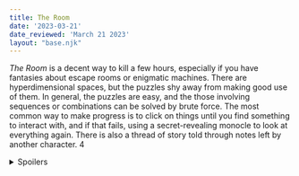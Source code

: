 ```yaml
---
title: The Room
date: '2023-03-21'
date_reviewed: 'March 21 2023'
layout: "base.njk"
---
```


_The Room_ is a decent way to kill a few hours, especially if you have fantasies about escape rooms or enigmatic machines. There are hyperdimensional spaces, but the puzzles shy away from making good use of them. In general, the puzzles are easy, and the those involving sequences or combinations can be solved by brute force. The most common way to make progress is to click on things until you find something to interact with, and if that fails, using a secret-revealing monocle to look at everything again. There is also a thread of story told through notes left by another character. 4

<details>
<summary>Spoilers</summary>
Annoyingly, the game ends with the promise of sequel.
</details>